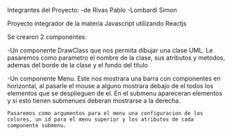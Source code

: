 Integrantes del Proyecto:
-de Rivas Pablo
-Lombardi Simon

Proyecto integrador de la materia Javascript utilizando Reactjs

Se crearon 2 componentes:

-Un componente DrawClass que nos permita dibujar una clase UML.
    Le pasaremos como parametro el nombre de la clase, sus atributos y metodos, ademas del borde de la clase y el fondo del titulo

-Un componente Menu.
    Este nos mostrara una barra con componentes en horizontal, al pasarle el mouse a alguno mostrara debajo de el todos los elementos que se desplieguen de el. En el submenu apareceran elementos y si esto tienen submenues deberan mostrarse a la derecha.

    Pasaremos como argumentos para el menu una configuracion de los colores, un id para el menu superior y los atributos de cada componente submenu.
